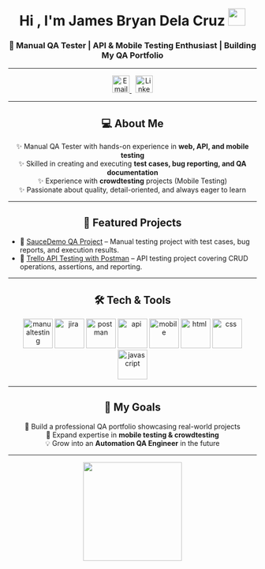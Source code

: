 <h1 align="center">Hi , I'm James Bryan Dela Cruz <img src="https://github.com/TheDudeThatCode/TheDudeThatCode/blob/master/Assets/Hi.gif" width="35"></h1>
<h3 align="center">📌 Manual QA Tester | API & Mobile Testing Enthusiast | Building My QA Portfolio</h3>

---

<p align="center">
<a href="mailto:delacruzjamesbryan13@gmail.com" target="_blank">
  <img src="https://cdn-icons-png.flaticon.com/512/732/732200.png" alt="Email" width="35" height="35"/>
</a>&nbsp;
<a href="https://www.linkedin.com/in/jamesbryan03" target="_blank">
  <img src="https://cdn-icons-png.flaticon.com/512/3536/3536505.png" alt="LinkedIn" width="35" height="35"/>
</a>
</p>

---

<h2 align="center">💻 About Me</h2>

<p align="center">
✨ Manual QA Tester with hands-on experience in <b>web, API, and mobile testing</b> <br>
✨ Skilled in creating and executing <b>test cases, bug reporting, and QA documentation</b> <br>
✨ Experience with <b>crowdtesting</b> projects (Mobile Testing) <br>
✨ Passionate about quality, detail-oriented, and always eager to learn  
</p>

---

<h2 align="center">📂 Featured Projects</h2>

- 🔹 <a href="https://github.com/jamesbryan-qa/qa-portfolio/tree/main/saucedemo-qa-project">SauceDemo QA Project</a> – Manual testing project with test cases, bug reports, and execution results.  
- 🔹 <a href="https://github.com/jamesbryan-qa/qa-portfolio/tree/main/trello-api-testing">Trello API Testing with Postman</a> – API testing project covering CRUD operations, assertions, and reporting.  

---

<h2 align="center">🛠️ Tech & Tools</h2>

<p align="center">
  <img alt="manualtesting" src="https://skillicons.dev/icons?i=github" width="60"/>
  <img alt="jira" src="https://skillicons.dev/icons?i=git" width="60"/>
  <img alt="postman" src="https://skillicons.dev/icons?i=postman" width="60"/>
  <img alt="api" src="https://skillicons.dev/icons?i=python" width="60"/>
  <img alt="mobile" src="https://skillicons.dev/icons?i=androidstudio" width="60"/>
  <img alt="html" src="https://skillicons.dev/icons?i=html" width="60"/>
  <img alt="css" src="https://skillicons.dev/icons?i=css" width="60"/>
  <img alt="javascript" src="https://skillicons.dev/icons?i=javascript" width="60"/>
</p>

---

<h2 align="center">🎯 My Goals</h2>

<p align="center">
🚀 Build a professional QA portfolio showcasing real-world projects <br>
📱 Expand expertise in <b>mobile testing & crowdtesting</b> <br>
💡 Grow into an <b>Automation QA Engineer</b> in the future  
</p>

---

<p align="center">
  <img src="https://media4.giphy.com/media/v1.Y2lkPTc5MGI3NjExZjZleGxsNHV4bndjcWR2djdscTcydjRrcHkyb201azk4NzVqcGdxdSZlcD12MV9pbnRlcm5hbF9naWZfYnlfaWQmY3Q9Zw/UEJ6DQQp68LJSnyaBb/giphy.gif" width="200" />
</p>
